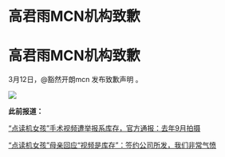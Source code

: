 # 高君雨MCN机构致歉

# 高君雨MCN机构致歉

3月12日，@豁然开朗mcn 发布致歉声明 ​​。

![](https://inews.gtimg.com/om_bt/Oc4irdOlvdO0tGuETM71Id3iOisaeKehT8Vml9Uv7CUAcAA/1000)

**此前报道：**

[“点读机女孩”手术视频遭举报系库存，官方通报：去年9月拍摄 ](https://news.qq.com/rain/a/20240312A05LWC00)

[“点读机女孩”母亲回应“视频是库存”：签约公司所发，我们非常气愤
](https://news.qq.com/rain/a/20240311A07GFP00)

